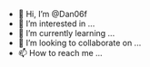 - 👋 Hi, I’m @Dan06f
- 👀 I’m interested in ...
- 🌱 I’m currently learning ...
- 💞️ I’m looking to collaborate on ...
- 📫 How to reach me ...

<!---
Dan06f/Dan06f is a ✨ special ✨ repository because its `README.md` (this file) appears on your GitHub profile.
You can click the Preview link to take a look at your changes.
--->
